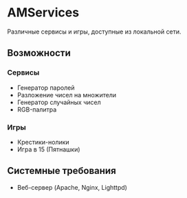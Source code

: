 # AMServices

Различные сервисы и игры, доступные из локальной сети.


## Возможности

### Сервисы
- Генератор паролей
- Разложение чисел на множители
- Генератор случайных чисел
- RGB-палитра

### Игры
- Крестики-нолики
- Игра в 15 (Пятнашки)


## Системные требования
- Веб-сервер (Apache, Nginx, Lighttpd)
